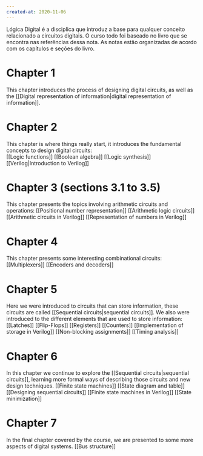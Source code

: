 ```yaml
---
created-at: 2020-11-06
---
```

Lógica Digital é a disciplica que introduz a base para qualquer conceito relacionado a circuitos digitais. O curso todo foi baseado no livro que se encontra nas referências dessa nota. As notas estão organizadas de acordo com os capítulos e seções do livro.

# Chapter 1
This chapter introduces the process of designing digital circuits, as well as the [[Digital representation of information|digital representation of information]].

# Chapter 2
This chapter is where things really start, it introduces the fundamental concepts to design digital circuits:  
[[Logic functions]] 
[[Boolean algebra]]
[[Logic synthesis]]
[[Verilog|Introduction to Verilog]]

# Chapter 3 (sections 3.1 to 3.5)
This chapter presents the topics involving arithmetic circuits and operations:
[[Positional number representation]]
[[Arithmetic logic circuits]]
[[Arithmetic circuits in Verilog]]
[[Representation of numbers in Verilog]]

# Chapter 4 
This chapter presents some interesting combinational circuits:
[[Multiplexers]]
[[Encoders and decoders]]

# Chapter 5
Here we were introduced to circuits that can store information, these circuits are called [[Sequential circuits|sequential circuits]]. We also were introduced to the different elements that are used to store information:
[[Latches]]
[[Flip-Flops]]
[[Registers]]
[[Counters]]
[[Implementation of storage in Verilog]]
[[Non-blocking assignments]]
[[Timing analysis]]

# Chapter 6
In this chapter we continue to explore the [[Sequential circuits|sequential circuits]], learning more formal ways of describing those circuits and new design techniques.
[[Finite state machines]]
[[State diagram and table]]
[[Designing sequential circuits]]
[[Finite state machines in Verilog]]
[[State minimization]]

# Chapter 7
In the final chapter covered by the course, we are presented to some more aspects of digital systems.
[[Bus structure]]